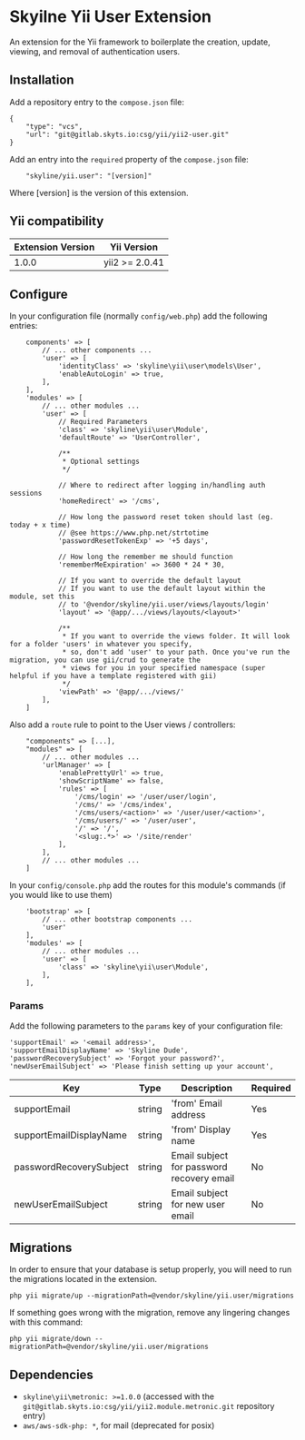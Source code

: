 # Skyilne Yii User Extension

An extension for the Yii framework to boilerplate the creation, update, viewing, and removal of authentication users.

## Installation

Add a repository entry to the `compose.json` file:
```
{
    "type": "vcs",
    "url": "git@gitlab.skyts.io:csg/yii/yii2-user.git"
}
```

Add an entry into the `required` property of the `compose.json` file:
```
    "skyline/yii.user": "[version]"
```
Where [version] is the version of this extension.

## Yii compatibility
| Extension Version | Yii Version |
| ----------------- | ----------- |
| 1.0.0 | yii2 >= 2.0.41 |

## Configure

In your configuration file (normally `config/web.php`) add the following entries:
```
    components' => [
        // ... other components ...
        'user' => [
            'identityClass' => 'skyline\yii\user\models\User',
            'enableAutoLogin' => true,
        ],
    ],
    'modules' => [
        // ... other modules ...
        'user' => [
            // Required Parameters
            'class' => 'skyline\yii\user\Module',
            'defaultRoute' => 'UserController',

            /**
             * Optional settings
             */

            // Where to redirect after logging in/handling auth sessions
            'homeRedirect' => '/cms',

            // How long the password reset token should last (eg. today + x time)
            // @see https://www.php.net/strtotime
            'passwordResetTokenExp' => '+5 days',

            // How long the remember me should function
            'rememberMeExpiration' => 3600 * 24 * 30,

            // If you want to override the default layout
            // If you want to use the default layout within the module, set this
            // to '@vendor/skyline/yii.user/views/layouts/login'
            'layout' => '@app/.../views/layouts/<layout>'

            /**
             * If you want to override the views folder. It will look for a folder 'users' in whatever you specify,
             * so, don't add 'user' to your path. Once you've run the migration, you can use gii/crud to generate the
             * views for you in your specified namespace (super helpful if you have a template registered with gii)
             */
            'viewPath' => '@app/.../views/'
        ],
    ]
```

Also add a `route` rule to point to the User views / controllers:
```
    "components" => [...],
    "modules" => [
        // ... other modules ...
        'urlManager' => [
            'enablePrettyUrl' => true,
            'showScriptName' => false,
            'rules' => [
                '/cms/login' => '/user/user/login',
                '/cms/' => '/cms/index',
                '/cms/users/<action>' => '/user/user/<action>',
                '/cms/users/' => '/user/user',
                '/' => '/',
                '<slug:.*>' => '/site/render'
            ],
        ],
        // ... other modules ...
    ]
```

In your `config/console.php` add the routes for this module's commands (if you would like to use them)
```
    'bootstrap' => [
        // ... other bootstrap components ...
        'user'
    ],
    'modules' => [
        // ... other modules ...
        'user' => [
            'class' => 'skyline\yii\user\Module',
        ],
    ],
```

### Params

Add the following parameters to the `params` key of your configuration file:
```
'supportEmail' => '<email address>',
'supportEmailDisplayName' => 'Skyline Dude',
'passwordRecoverySubject' => 'Forgot your password?',
'newUserEmailSubject' => 'Please finish setting up your account',
```

| Key                     | Type   | Description                               | Required |
|-------------------------|--------|-------------------------------------------|----------|
| supportEmail            | string | 'from' Email address                      | Yes      |
| supportEmailDisplayName | string | 'from' Display name                       | Yes      |
| passwordRecoverySubject | string | Email subject for password recovery email | No       |
| newUserEmailSubject     | string | Email subject for new user email          | No       |

## Migrations

In order to ensure that your database is setup properly, you will need to run the migrations located in the extension.

`php yii migrate/up --migrationPath=@vendor/skyline/yii.user/migrations`

If something goes wrong with the migration, remove any lingering changes with this command:

`php yii migrate/down --migrationPath=@vendor/skyline/yii.user/migrations`


## Dependencies
- `skyline\yii\metronic: >=1.0.0` (accessed with the `git@gitlab.skyts.io:csg/yii/yii2.module.metronic.git` repository entry)
- `aws/aws-sdk-php: *`, for mail (deprecated for posix)
